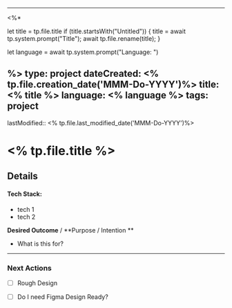 
---
<%* 

  let title = tp.file.title
  if (title.startsWith("Untitled")) {
    title = await tp.system.prompt("Title");
    await tp.file.rename(title);
  } 

  let language = await tp.system.prompt("Language: ")


 
%>
type: project
dateCreated: <% tp.file.creation_date('MMM-Do-YYYY')%>
title: <% title %>
language: <% language %>
tags: project
---
lastModified::  <% tp.file.last_modified_date('MMM-Do-YYYY')%>


# <% tp.file.title %>





## Details

#### Tech Stack: 

-  tech 1
-  tech 2


**Desired Outcome** / **Purpose / Intention **

-  What is this for? 


_________

### Next Actions

- [ ]  Rough Design
- [ ] Do I need Figma Design Ready?
 





